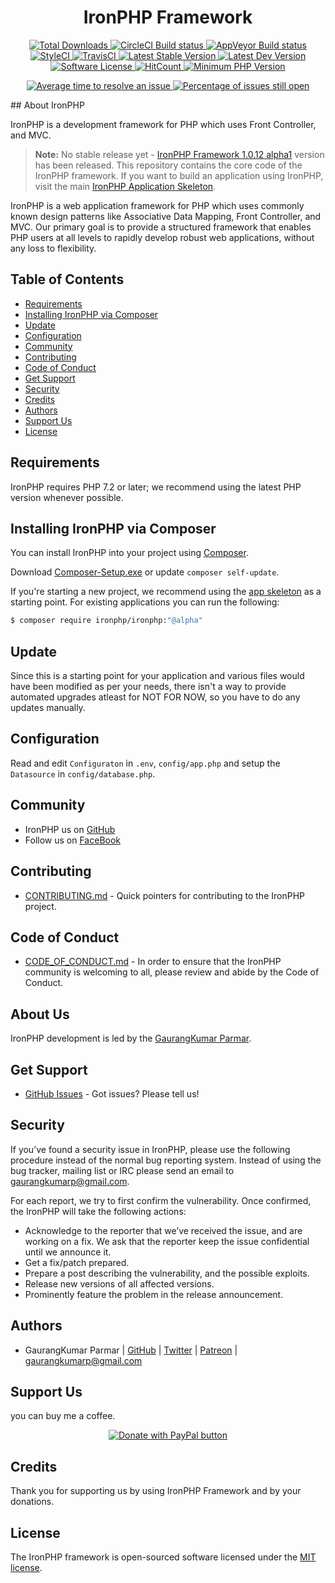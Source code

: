 <h1 align="center">IronPHP Framework</h1>
<p align="center">
    <a href="https://packagist.org/packages/ironphp/ironphp" target="_blank">
        <img alt="Total Downloads" src="https://poser.pugx.org/ironphp/ironphp/d/total.svg">
    </a>
    <a href="https://circleci.com/gh/ironphp/ironphp" target="_blank">
        <img alt="CircleCI Build status" src="https://circleci.com/gh/ironphp/ironphp.svg?style=svg">
    </a>
    <a href="https://ci.appveyor.com/project/gaurangkumar/ironphp" target="_blank">
        <img alt="AppVeyor Build status" src="https://ci.appveyor.com/api/projects/status/njmsgijb6bnr8y5y?svg=true">
    </a>
    <a href="https://github.styleci.io/repos/147162023">
        <img alt="StyleCI" src="https://github.styleci.io/repos/147162023/shield?branch=master">
    </a>
    <a href="https://travis-ci.org/ironphp/ironphp">
        <img alt="TravisCI" src="https://travis-ci.org/ironphp/ironphp.svg">
    </a>
    <a href="https://packagist.org/packages/ironphp/ironphp" target="_blank">
        <img alt="Latest Stable Version" src="https://poser.pugx.org/ironphp/ironphp/v/stable.svg">
    </a>
    <a href="https://packagist.org/packages/ironphp/ironphp" target="_blank">
        <img alt="Latest Dev Version" src="https://poser.pugx.org/ironphp/ironphp/v/unstable.svg">
    </a>
    <a href="https://opensource.org/licenses/MIT" target="_blank">
        <img alt="Software License" src="https://poser.pugx.org/ironphp/ironphp/license.svg">
    </a>
    <a href="http://hits.dwyl.io/ironphp/ironphp/ironphp" target="_blank">
        <img alt="HitCount" src="http://hits.dwyl.io/ironphp/ironphp/ironphp.svg">
    </a>
    <a href="http://php.net/" target="_blank">
        <img alt="Minimum PHP Version" src="https://img.shields.io/badge/php-%3E%3D%207.2-ee4499.svg?style=flat-plastic">
    </a>
</p>

<p align="center">
    <a href="http://isitmaintained.com/project/ironphp/ironphp" title="Average time to resolve an issue" target="_blank">
        <img alt="Average time to resolve an issue" src="http://isitmaintained.com/badge/resolution/ironphp/ironphp.svg">
    </a>
    <a href="http://isitmaintained.com/project/ironphp/ironphp" title="Percentage of issues still open">
        <img alt="Percentage of issues still open" src="http://isitmaintained.com/badge/open/ironphp/ironphp.svg">
    </a>
</p>
## About IronPHP

IronPHP is a development framework for PHP which
uses Front Controller, and MVC.

> **Note:** No stable release yet - [IronPHP Framework 1.0.12 alpha1](https://github.com/ironphp/ironphp/releases/tag/1.0.12-alpha1) version has been released. 
This repository contains the core code of the IronPHP framework. If you want to build an application using IronPHP, visit the main [IronPHP Application Skeleton](https://github.com/ironphp/app).

IronPHP is a web application framework for PHP which uses commonly known design patterns like Associative Data Mapping, Front Controller, and MVC. Our primary goal is to provide a structured framework that enables PHP users at all levels to rapidly develop robust web applications, without any loss to flexibility.

## Table of Contents

- [Requirements](#requirements)
- [Installing IronPHP via Composer](#installing-ironphp-via-composer)
- [Update](#update)
- [Configuration](#configuration)
- [Community](#community)
- [Contributing](#contributing)
- [Code of Conduct](#code-of-conduct)
- [Get Support](#get-support)
- [Security](#security)
- [Credits](#credits)
- [Authors](#authors)
- [Support Us](#support-us)
- [License](#license)

## Requirements

IronPHP requires PHP 7.2 or later; we recommend using the latest PHP version whenever possible.

## Installing IronPHP via Composer

You can install IronPHP into your project using
[Composer](https://getcomposer.org).

Download [Composer-Setup.exe](https://getcomposer.org/Composer-Setup.exe) or update `composer self-update`.

If you're starting a new project, we
recommend using the [app skeleton](https://github.com/ironphp/app) as
a starting point. For existing applications you can run the following:

``` bash
$ composer require ironphp/ironphp:"@alpha"
```

## Update

Since this is a starting point for your application and various files
would have been modified as per your needs, there isn't a way to provide
automated upgrades atleast for NOT FOR NOW, so you have to do any updates manually.

## Configuration

Read and edit `Configuraton` in `.env`, `config/app.php` and setup the `Datasource` in `config/database.php`.

## Community

* IronPHP us on [GitHub][1]
* Follow us on [FaceBook][2]

## Contributing

* [CONTRIBUTING.md](CONTRIBUTING.md) - Quick pointers for contributing to the IronPHP project.

## Code of Conduct

* [CODE_OF_CONDUCT.md](CODE_OF_CONDUCT.md) - In order to ensure that the IronPHP community is welcoming to all, please review and abide by the Code of Conduct.

## About Us

IronPHP development is led by the [GaurangKumar Parmar](https://twitter.com/gaurangkumarp).

## Get Support

* [GitHub Issues](https://github.com/ironphp/ironphp/issues) - Got issues? Please tell us!

## Security

If you’ve found a security issue in IronPHP, please use the following procedure instead of the normal bug reporting system. Instead of using the bug tracker, mailing list or IRC please send an email to gaurangkumarp@gmail.com.

For each report, we try to first confirm the vulnerability. Once confirmed, the IronPHP will take the following actions:

- Acknowledge to the reporter that we’ve received the issue, and are working on a fix. We ask that the reporter keep the issue confidential until we announce it.
- Get a fix/patch prepared.
- Prepare a post describing the vulnerability, and the possible exploits.
- Release new versions of all affected versions.
- Prominently feature the problem in the release announcement.

## Authors

- GaurangKumar Parmar  | [GitHub](https://github.com/gaurangkumar)  | [Twitter](https://twitter.com/gaurangkumarp) | [Patreon](https://www.patreon.com/gaurangkumar) | <gaurangkumarp@gmail.com>

## Support Us
you can buy me a coffee.
<p align="center">
	<a href="https://www.paypal.com/cgi-bin/webscr?cmd=_s-xclick&hosted_button_id=U45J7KNPN9NCY&source=url">
		<img src="https://www.paypalobjects.com/en_GB/i/btn/btn_donateCC_LG.gif" alt="Donate with PayPal button">
	</a>
</p>

## Credits
Thank you for supporting us by using IronPHP Framework and by your donations.
## License

The IronPHP framework is open-sourced software licensed under the [MIT license](https://opensource.org/licenses/MIT).

[1]: https://github.com/ironphp
[2]: https://www.facebook.com/IronPHP-Framwork-325690624644002
